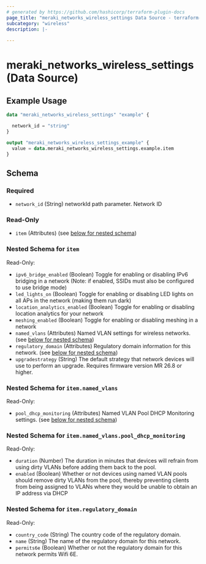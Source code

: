 ```yaml
---
# generated by https://github.com/hashicorp/terraform-plugin-docs
page_title: "meraki_networks_wireless_settings Data Source - terraform-provider-meraki"
subcategory: "wireless"
description: |-
  
---
```


# meraki_networks_wireless_settings (Data Source)



## Example Usage

```terraform
data "meraki_networks_wireless_settings" "example" {

  network_id = "string"
}

output "meraki_networks_wireless_settings_example" {
  value = data.meraki_networks_wireless_settings.example.item
}
```

<!-- schema generated by tfplugindocs -->
## Schema

### Required

- `network_id` (String) networkId path parameter. Network ID

### Read-Only

- `item` (Attributes) (see [below for nested schema](#nestedatt--item))

<a id="nestedatt--item"></a>
### Nested Schema for `item`

Read-Only:

- `ipv6_bridge_enabled` (Boolean) Toggle for enabling or disabling IPv6 bridging in a network (Note: if enabled, SSIDs must also be configured to use bridge mode)
- `led_lights_on` (Boolean) Toggle for enabling or disabling LED lights on all APs in the network (making them run dark)
- `location_analytics_enabled` (Boolean) Toggle for enabling or disabling location analytics for your network
- `meshing_enabled` (Boolean) Toggle for enabling or disabling meshing in a network
- `named_vlans` (Attributes) Named VLAN settings for wireless networks. (see [below for nested schema](#nestedatt--item--named_vlans))
- `regulatory_domain` (Attributes) Regulatory domain information for this network. (see [below for nested schema](#nestedatt--item--regulatory_domain))
- `upgradestrategy` (String) The default strategy that network devices will use to perform an upgrade. Requires firmware version MR 26.8 or higher.

<a id="nestedatt--item--named_vlans"></a>
### Nested Schema for `item.named_vlans`

Read-Only:

- `pool_dhcp_monitoring` (Attributes) Named VLAN Pool DHCP Monitoring settings. (see [below for nested schema](#nestedatt--item--named_vlans--pool_dhcp_monitoring))

<a id="nestedatt--item--named_vlans--pool_dhcp_monitoring"></a>
### Nested Schema for `item.named_vlans.pool_dhcp_monitoring`

Read-Only:

- `duration` (Number) The duration in minutes that devices will refrain from using dirty VLANs before adding them back to the pool.
- `enabled` (Boolean) Whether or not devices using named VLAN pools should remove dirty VLANs from the pool, thereby preventing clients from being assigned to VLANs where they would be unable to obtain an IP address via DHCP



<a id="nestedatt--item--regulatory_domain"></a>
### Nested Schema for `item.regulatory_domain`

Read-Only:

- `country_code` (String) The country code of the regulatory domain.
- `name` (String) The name of the regulatory domain for this network.
- `permits6e` (Boolean) Whether or not the regulatory domain for this network permits Wifi 6E.
